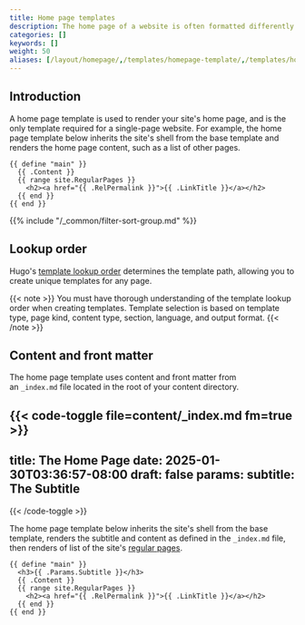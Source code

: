 ```yaml
---
title: Home page templates
description: The home page of a website is often formatted differently than the other pages. For this reason, Hugo makes it easy for you to define your new site's home page as a unique template.
categories: []
keywords: []
weight: 50
aliases: [/layout/homepage/,/templates/homepage-template/,/templates/homepage/]
---
```


## Introduction

A home page template is used to render your site's home page, and is the only template required for a single-page website. For example, the home page template below inherits the site's shell from the base template and renders the home page content, such as a list of other pages.

```go-html-template {file="layouts/_default/home.html"}
{{ define "main" }}
  {{ .Content }}
  {{ range site.RegularPages }}
    <h2><a href="{{ .RelPermalink }}">{{ .LinkTitle }}</a></h2>
  {{ end }}
{{ end }}
```

{{% include "/_common/filter-sort-group.md" %}}

## Lookup order

Hugo's [template lookup order] determines the template path, allowing you to create unique templates for any page.

[template lookup order]: /templates/lookup-order/#home-templates

{{< note >}}
You must have thorough understanding of the template lookup order when creating templates. Template selection is based on template type, page kind, content type, section, language, and output format.
{{< /note >}}

## Content and front matter

The home page template uses content and front matter from an&nbsp;`_index.md`&nbsp;file located in the root of your content directory.

{{< code-toggle file=content/_index.md fm=true >}}
---
title: The Home Page
date: 2025-01-30T03:36:57-08:00
draft: false
params:
  subtitle: The Subtitle
---
{{< /code-toggle >}}

The home page template below inherits the site's shell from the base template, renders the subtitle and content as defined in the&nbsp;`_index.md`&nbsp;file, then renders of list of the site's [regular pages](g).

```go-html-template {file="layouts/_default/home.html"}
{{ define "main" }}
  <h3>{{ .Params.Subtitle }}</h3>
  {{ .Content }}
  {{ range site.RegularPages }}
    <h2><a href="{{ .RelPermalink }}">{{ .LinkTitle }}</a></h2>
  {{ end }}
{{ end }}
```
